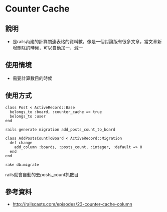 # Counter Cache

## 說明

* 是rails內建的計算關連表格的資料數，像是一個討論版有很多文章，當文章新增刪除的時候，可以自動加一、減一

## 使用情境

* 需要計算數目的時候

## 使用方式

    class Post < ActiveRecord::Base
      belongs_to :board, :counter_cache => true
      belongs_to :user
    end

`rails generate migration add_posts_count_to_board`


    class AddPostsCountToBoard < ActiveRecord::Migration
      def change
        add_column :boards, :posts_count, :integer, :default => 0
      end
    end
    

`rake db:migrate`

rails就會自動的去posts_count抓數目

## 參考資料

* <http://railscasts.com/episodes/23-counter-cache-column>